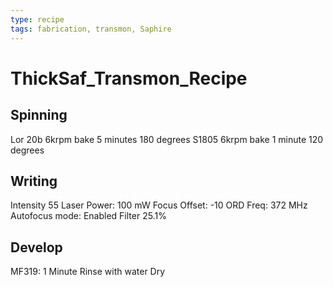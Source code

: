 ```yaml
---
type: recipe
tags: fabrication, transmon, Saphire
---
```


# ThickSaf_Transmon_Recipe

## Spinning
Lor 20b 6krpm bake 5 minutes 180 degrees
S1805 6krpm bake 1 minute 120 degrees

## Writing
Intensity 55 
Laser Power: 100 mW
Focus Offset: -10
ORD Freq: 372 MHz
Autofocus mode: Enabled
Filter 25.1%

## Develop
MF319: 1 Minute 
Rinse with water
Dry



